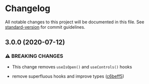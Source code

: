 # Changelog

All notable changes to this project will be documented in this file. See [standard-version](https://github.com/conventional-changelog/standard-version) for commit guidelines.

## 3.0.0 (2020-07-12)


### ⚠ BREAKING CHANGES

* This change removes `useIsOpen()` and `useControls()` hooks

* remove superfluous hooks and improve types ([c6beff5](https://github.com/accessible-ui/modal/commit/c6beff5c6aeedc1aeb3f1859edfbd59140ea581e))
